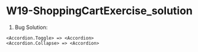 # W19-ShoppingCartExercise_solution


1. Bug Solution: 
```
<Accordion.Toggle> => <Accordion>
<Accordion.Collapse> => <Accordion>
```

